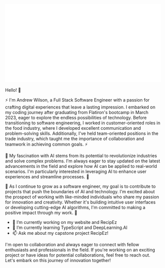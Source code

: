 
<img class="image" src="./header.svg" />

Hello! 👋

 ⚡ I'm Andrew Wilson, a Full Stack Software Engineer with a passion for crafting digital experiences that leave a lasting impression. I embarked on my coding journey after graduating from Flatiron's bootcamp in March 2023, eager to explore the endless possibilities of technology. Before transitioning to software engineering, I worked in customer-oriented roles in the food industry, where I developed excellent communication and problem-solving skills. Additionally, I've held team-oriented positions in the trade industry, which taught me the importance of collaboration and teamwork in achieving common goals. ⚡

 💬 My fascination with AI stems from its potential to revolutionize industries and solve complex problems. I'm always eager to stay updated on the latest advancements in the field and explore how AI can be applied to real-world scenarios. I'm particularly interested in leveraging AI to enhance user experiences and streamline processes. 💬

 🤔 As I continue to grow as a software engineer, my goal is to contribute to projects that push the boundaries of AI and technology. I'm excited about the prospect of working with like-minded individuals who share my passion for innovation and creativity. Whether it's building intuitive user interfaces or developing cutting-edge AI algorithms, I'm committed to making a positive impact through my work. 🤔

- 🔭 I’m currently working on my website and RecipEz
- 🌱 I’m currently learning TypeScript and DeepLearning.AI
- 📫 Ask me about my capstone project RecipEz!

I'm open to collaboration and always eager to connect with fellow enthusiasts and professionals in the field. If you're working on an exciting project or have ideas for potential collaborations, feel free to reach out. Let's embark on this journey of innovation together!


  
<!--
**AndrewW129/AndrewW129** is a ✨ _special_ ✨ repository because its `README.md` (this file) appears on your GitHub profile.
-->
